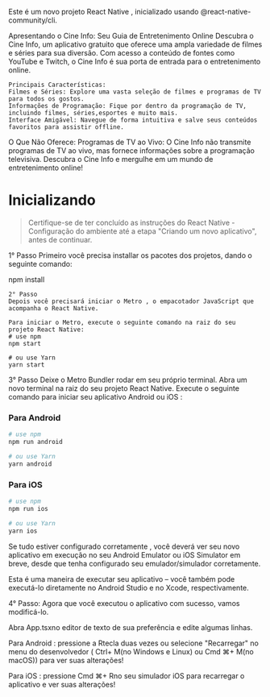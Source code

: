 Este é um novo projeto React Native , inicializado usando @react-native-community/cli.

Apresentando o Cine Info: Seu Guia de Entretenimento Online
Descubra o Cine Info, um aplicativo gratuito que oferece uma ampla variedade de filmes e séries para sua diversão. Com acesso a conteúdo de fontes como YouTube e Twitch, o Cine Info é sua porta de entrada para o entretenimento online.
```
Principais Características:
Filmes e Séries: Explore uma vasta seleção de filmes e programas de TV para todos os gostos.
Informações de Programação: Fique por dentro da programação de TV,
incluindo filmes, séries,esportes e muito mais.
Interface Amigável: Navegue de forma intuitiva e salve seus conteúdos favoritos para assistir offline.
```
O Que Não Oferece:
Programas de TV ao Vivo: O Cine Info não transmite programas 
de TV ao vivo, mas fornece informações sobre a programação 
televisiva. Descubra o Cine Info e mergulhe em um mundo 
de entretenimento online!

# Inicializando

> Certifique-se de ter concluído as instruções do React Native - Configuração do ambiente até a etapa "Criando um novo aplicativo", antes de continuar.

1° Passo
Primeiro você precisa installar os pacotes dos projetos, dando o seguinte comando:

npm install
```
2° Passo
Depois você precisará iniciar o Metro , o empacotador JavaScript que acompanha o React Native.

Para iniciar o Metro, execute o seguinte comando na raiz do seu projeto React Native:
# use npm
npm start

# ou use Yarn
yarn start
```

3° Passo
Deixe o Metro Bundler rodar em seu próprio terminal. Abra um novo terminal na raiz do seu projeto React Native. Execute o seguinte comando para iniciar seu aplicativo Android ou iOS :

### Para Android

```bash
# use npm
npm run android

# ou use Yarn
yarn android
```

### Para iOS

```bash
# use npm
npm run ios

# ou use Yarn
yarn ios
```
Se tudo estiver configurado corretamente , você deverá ver seu novo aplicativo em execução no seu Android Emulator ou iOS Simulator em breve, desde que tenha configurado seu emulador/simulador corretamente.

Esta é uma maneira de executar seu aplicativo – você também pode executá-lo diretamente no Android Studio e no Xcode, respectivamente.

4° Passo: 
Agora que você executou o aplicativo com sucesso, vamos modificá-lo.

Abra App.tsxno editor de texto de sua preferência e edite algumas linhas.

Para Android : pressione a Rtecla duas vezes ou selecione "Recarregar" no menu do desenvolvedor ( Ctrl+ M(no Windows e Linux) ou Cmd ⌘+ M(no macOS)) para ver suas alterações!

Para iOS : pressione Cmd ⌘+ Rno seu simulador iOS para recarregar o aplicativo e ver suas alterações!
   
